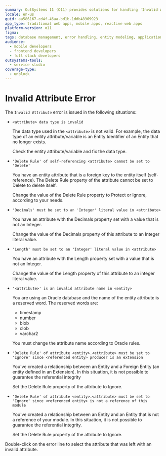 ```yaml
---
summary: OutSystems 11 (O11) provides solutions for handling 'Invalid Attribute' errors in application development.
locale: en-us
guid: aa586167-cd4f-46aa-bd1b-1ddb48969923
app_type: traditional web apps, mobile apps, reactive web apps
platform-version: o11
figma:
tags: database management, error handling, entity modeling, application development, data type validation
audience:
  - mobile developers
  - frontend developers
  - full stack developers
outsystems-tools:
  - service studio
coverage-type:
  - unblock
---
```


# Invalid Attribute Error

The `Invalid Attribute` error is issued in the following situations:

* `<attribute> data type is invalid`
  
    The data type used in the `<attribute>` is not valid. For example, the data type of an entity attribute/variable is an Entity Identifier of an Entity that no longer exists.

    Check the entity attribute/variable and fix the data type.

* `'Delete Rule' of self-referencing <attribute> cannot be set to 'Delete'`
  
    You have an entity attribute that is a foreign key to the entity itself (self-reference). The Delete Rule property of the attribute cannot be set to Delete to delete itself.

    Change the value of the Delete Rule property to Protect or Ignore, according to your needs.

* `'Decimals' must be set to an 'Integer' literal value in <attribute>`
  
    You have an attribute with the Decimals property set with a value that is not an Integer.

    Change the value of the Decimals property of this attribute to an Integer literal value.

* `'Length' must be set to an 'Integer' literal value in <attribute>`
  
    You have an attribute with the Length property set with a value that is not an Integer.

    Change the value of the Length property of this attribute to an integer literal value.

* `'<attribute>' is an invalid attribute name in <entity>`
  
    You are using an Oracle database and the name of the entity attribute is a reserved word. 
    The reserved words are: 
    
    * timestamp
    * number
    * blob
    * clob
    * varchar2

    You must change the attribute name according to Oracle rules.

* `'Delete Rule' of attribute <entity>.<attribute> must be set to 'Ignore' since <referenced entity> producer is an extension`
  
    You've created a relationship between an Entity and a Foreign Entity (an entity defined in an Extension). In this situation, it is not possible to guarantee the referential integrity
    
    Set the Delete Rule property of the attribute to Ignore.

* `'Delete Rule' of attribute <entity>.<attribute> must be set to 'Ignore' since <referenced entity> is not a reference of this module`
  
    You've created a relationship between an Entity and an Entity that is not a reference of your module. In this situation, it is not possible to guarantee the referential integrity.
    
    Set the Delete Rule property of the attribute to Ignore.

Double-click on the error line to select the attribute that was left with an invalid attribute.
